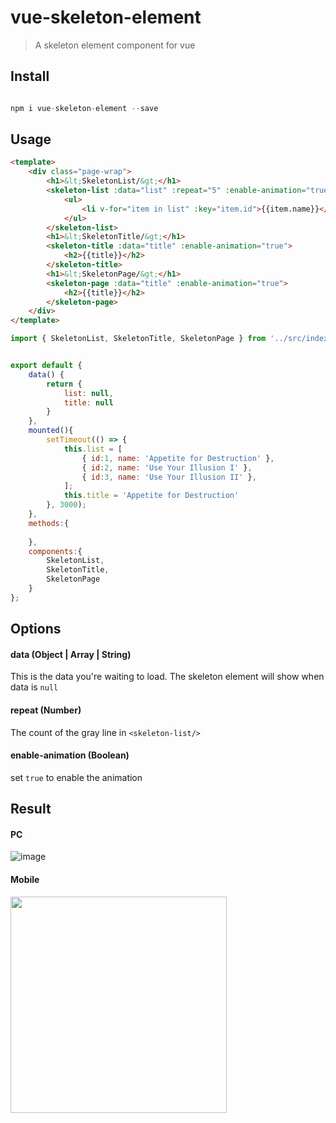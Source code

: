 # vue-skeleton-element
> A skeleton element component for vue


Install
-----

```javascript

npm i vue-skeleton-element --save

```


Usage
-----

```html
<template>
    <div class="page-wrap">
        <h1>&lt;SkeletonList/&gt;</h1>
        <skeleton-list :data="list" :repeat="5" :enable-animation="true">
            <ul>
                <li v-for="item in list" :key="item.id">{{item.name}}</li>
            </ul>
        </skeleton-list>
        <h1>&lt;SkeletonTitle/&gt;</h1>
        <skeleton-title :data="title" :enable-animation="true">
            <h2>{{title}}</h2>
        </skeleton-title>
        <h1>&lt;SkeletonPage/&gt;</h1>
        <skeleton-page :data="title" :enable-animation="true">
            <h2>{{title}}</h2>
        </skeleton-page>
    </div>
</template>
```

```javascript
import { SkeletonList, SkeletonTitle, SkeletonPage } from '../src/index'


export default {
    data() {
        return {
            list: null,
            title: null
        }
    },
    mounted(){
        setTimeout(() => {
            this.list = [
                { id:1, name: 'Appetite for Destruction' },
                { id:2, name: 'Use Your Illusion I' },
                { id:3, name: 'Use Your Illusion II' },
            ];
            this.title = 'Appetite for Destruction'
        }, 3000);
    },
    methods:{
        
    },
    components:{
        SkeletonList,
        SkeletonTitle,
        SkeletonPage
    }
};

```

Options
-----

#### data (Object | Array | String)
This is the data you're waiting to load. The skeleton element will show when data is <code>null</code>

#### repeat (Number)
The count of the gray line in <code>&lt;skeleton-list/&gt;</code>

#### enable-animation (Boolean)
set <code>true</code> to enable the animation

Result
-----

#### PC
![image](https://user-images.githubusercontent.com/259410/44142846-22d52cba-a0b4-11e8-9b7d-9c916b05c969.png)



#### Mobile
<img width="346" src="https://user-images.githubusercontent.com/259410/44142906-5ab008ee-a0b4-11e8-96ec-c9585d990a29.png">





